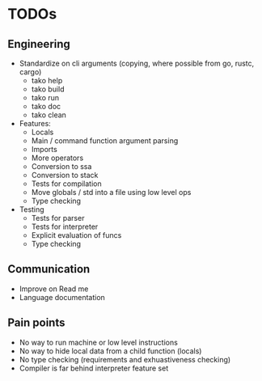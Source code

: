 # TODOs

## Engineering
- Standardize on cli arguments (copying, where possible from go, rustc, cargo)
  - tako help
  - tako build
  - tako run
  - tako doc
  - tako clean
- Features:
  - Locals
  - Main / command function argument parsing
  - Imports
  - More operators
  - Conversion to ssa
  - Conversion to stack
  - Tests for compilation
  - Move globals / std into a file using low level ops
  - Type checking
- Testing
  - Tests for parser
  - Tests for interpreter
  - Explicit evaluation of funcs
  - Type checking

## Communication
- Improve on Read me
- Language documentation

## Pain points
- No way to run machine or low level instructions
- No way to hide local data from a child function (locals)
- No type checking (requirements and exhuastiveness checking)
- Compiler is far behind interpreter feature set

